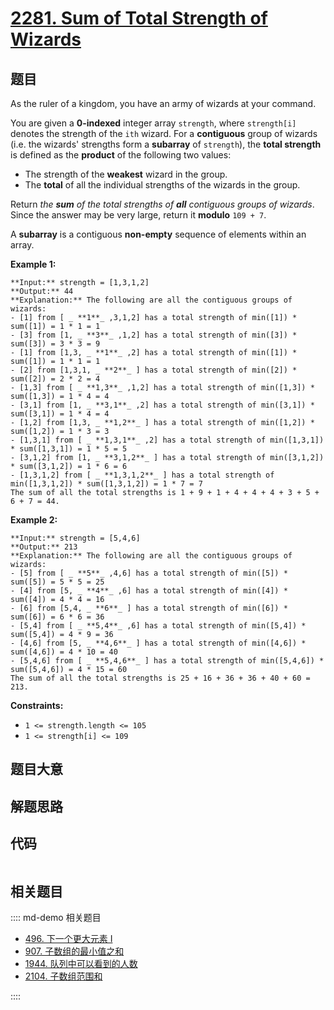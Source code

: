 # [2281. Sum of Total Strength of Wizards](https://leetcode.com/problems/sum-of-total-strength-of-wizards)

## 题目

As the ruler of a kingdom, you have an army of wizards at your command.

You are given a **0-indexed** integer array `strength`, where `strength[i]`
denotes the strength of the `ith` wizard. For a **contiguous** group of
wizards (i.e. the wizards' strengths form a **subarray** of `strength`), the
**total strength** is defined as the **product** of the following two values:

  * The strength of the **weakest** wizard in the group.
  * The **total** of all the individual strengths of the wizards in the group.

Return _the **sum** of the total strengths of **all** contiguous groups of
wizards_. Since the answer may be very large, return it **modulo** `109 + 7`.

A **subarray** is a contiguous **non-empty** sequence of elements within an
array.



**Example 1:**

    
    
    **Input:** strength = [1,3,1,2]
    **Output:** 44
    **Explanation:** The following are all the contiguous groups of wizards:
    - [1] from [ _ **1**_ ,3,1,2] has a total strength of min([1]) * sum([1]) = 1 * 1 = 1
    - [3] from [1, _ **3**_ ,1,2] has a total strength of min([3]) * sum([3]) = 3 * 3 = 9
    - [1] from [1,3, _ **1**_ ,2] has a total strength of min([1]) * sum([1]) = 1 * 1 = 1
    - [2] from [1,3,1, _ **2**_ ] has a total strength of min([2]) * sum([2]) = 2 * 2 = 4
    - [1,3] from [ _ **1,3**_ ,1,2] has a total strength of min([1,3]) * sum([1,3]) = 1 * 4 = 4
    - [3,1] from [1, _ **3,1**_ ,2] has a total strength of min([3,1]) * sum([3,1]) = 1 * 4 = 4
    - [1,2] from [1,3, _ **1,2**_ ] has a total strength of min([1,2]) * sum([1,2]) = 1 * 3 = 3
    - [1,3,1] from [ _ **1,3,1**_ ,2] has a total strength of min([1,3,1]) * sum([1,3,1]) = 1 * 5 = 5
    - [3,1,2] from [1, _ **3,1,2**_ ] has a total strength of min([3,1,2]) * sum([3,1,2]) = 1 * 6 = 6
    - [1,3,1,2] from [ _ **1,3,1,2**_ ] has a total strength of min([1,3,1,2]) * sum([1,3,1,2]) = 1 * 7 = 7
    The sum of all the total strengths is 1 + 9 + 1 + 4 + 4 + 4 + 3 + 5 + 6 + 7 = 44.
    

**Example 2:**

    
    
    **Input:** strength = [5,4,6]
    **Output:** 213
    **Explanation:** The following are all the contiguous groups of wizards: 
    - [5] from [ _ **5**_ ,4,6] has a total strength of min([5]) * sum([5]) = 5 * 5 = 25
    - [4] from [5, _ **4**_ ,6] has a total strength of min([4]) * sum([4]) = 4 * 4 = 16
    - [6] from [5,4, _ **6**_ ] has a total strength of min([6]) * sum([6]) = 6 * 6 = 36
    - [5,4] from [ _ **5,4**_ ,6] has a total strength of min([5,4]) * sum([5,4]) = 4 * 9 = 36
    - [4,6] from [5, _ **4,6**_ ] has a total strength of min([4,6]) * sum([4,6]) = 4 * 10 = 40
    - [5,4,6] from [ _ **5,4,6**_ ] has a total strength of min([5,4,6]) * sum([5,4,6]) = 4 * 15 = 60
    The sum of all the total strengths is 25 + 16 + 36 + 36 + 40 + 60 = 213.
    



**Constraints:**

  * `1 <= strength.length <= 105`
  * `1 <= strength[i] <= 109`


## 题目大意

## 解题思路

## 代码

```javascript

```

## 相关题目

:::: md-demo 相关题目
- [496. 下一个更大元素 I](./0496.md)
- [907. 子数组的最小值之和](https://leetcode.com/problems/sum-of-subarray-minimums)
- [1944. 队列中可以看到的人数](https://leetcode.com/problems/number-of-visible-people-in-a-queue)
- [2104. 子数组范围和](https://leetcode.com/problems/sum-of-subarray-ranges)

::::
